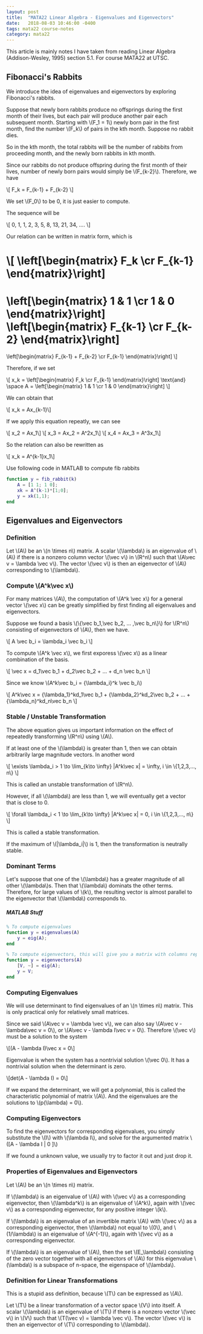```yaml
---
layout: post
title:  "MATA22 Linear Algebra - Eigenvalues and Eigenvectors"
date:   2018-08-03 10:46:00 -0400
tags: mata22 course-notes
category: mata22
---
```


This article is mainly notes I have taken from reading Linear Algebra (Addison-Wesley, 1995) section 5.1. For course MATA22 at UTSC.

<!--more-->

## Fibonacci's Rabbits

We introduce the idea of eigenvalues and eigenvectors by exploring Fibonacci's rabbits.

Suppose that newly born rabbits produce no offsprings during the first month of their lives, but each pair will produce another pair each subsequent month. Starting with \\(F_1 = 1\\) newly born pair in the first month, find the number \\(F_k\\) of pairs in the kth month. Suppose no rabbit dies.

So in the kth month, the total rabbits will be the number of rabbits from proceeding month, and the newly born rabbits in kth month.

Since our rabbits do not produce offspring during the first month of their lives, number of newly born pairs would simply be \\(F_{k-2}\\). Therefore, we have

\\[
    F_k = F_{k-1} + F_{k-2}
\\]

We set \\(F_0\\) to be 0, it is just easier to compute.

The sequence will be

\\[
    0, 1, 1, 2, 3, 5, 8, 13, 21, 34, ....
\\]

Our relation can be written in matrix form, which is

\\[
\left[\begin{matrix}
  F_k \cr
  F_{k-1}
\end{matrix}\right]
=
\left[\begin{matrix}
  1 & 1 \cr
  1 & 0
\end{matrix}\right]
\left[\begin{matrix}
  F_{k-1} \cr
  F_{k-2}
\end{matrix}\right]
=
\left[\begin{matrix}
  F_{k-1} + F_{k-2} \cr
  F_{k-1}
\end{matrix}\right]
\\]

Therefore, if we set

\\[
x_k = 
\left[\begin{matrix}
  F_k \cr
  F_{k-1}
\end{matrix}\right]
\\text{and} \\space
A = 
\left[\begin{matrix}
  1 & 1 \cr
  1 & 0
\end{matrix}\right]
\\]

We can obtain that

\\[ x_k = Ax_{k-1}\\]

If we apply this equation repeatly, we can see

\\[ x_2 = Ax_1\\]
\\[ x_3 = Ax_2 = A^2x_1\\]
\\[ x_4 = Ax_3 = A^3x_1\\]

So the relation can also be rewritten as

\\[ x_k = A^{k-1}x_1\\]

Use following code in MATLAB to compute fib rabbits

```matlab
function y = fib_rabbit(k)
    A = [1 1; 1 0];
    xk = A^(k-1)*[1;0];
    y = xk(1,1);
end
```

## Eigenvalues and Eigenvectors

### Definition

Let \\(A\\) be an \\(n \\times n\\) matrix. A scalar \\(\\lambda\\) is an eigenvalue of \\(A\\) if there is a nonzero column vector \\(\\vec v\\) in \\(R^n\\) such that \\(A\\vec v = \\lambda \\vec v\\). The vector \\(\\vec v\\) is then an eigenvector of \\(A\\) corresponding to \\(\\lambda\\).

### Compute \\(A^k\\vec x\\)

For many matrices \\(A\\), the computation of \\(A^k \\vec x\\) for a general vector \\(\\vec x\\) can be greatly simplified by first finding all eigenvalues and eigenvectors.

Suppose we found a basis \\(\\{\\vec b_1,\\vec  b_2, ... ,\\vec b_n\\}\\) for \\(R^n\\) consisting of eigenvectors of \\(A\\), then we have.

\\[
  A \\vec b_i = \\lambda_i \\vec b_i
\\]

To compute \\(A^k \\vec x\\), we first exporess \\(\\vec x\\) as a linear combination of the basis.

\\[
  \\vec x = d_1\\vec b_1 + d_2\\vec b_2 + ... + d_n \\vec b_n
\\]

Since we know \\(A^k\\vec b_i = {\\lambda_i}^k \\vec b_i\\)

\\[
  A^k\\vec x = {\\lambda_1}^kd_1\\vec b_1 + {\\lambda_2}^kd_2\\vec b_2 + ... + {\\lambda_n}^kd_n\\vec b_n
\\]

### Stable / Unstable Transformation

The above equation gives us important information on the effect of repeatedly transforming \\(R^n\\) using \\(A\\).

If at least one of the \\(\\lambda\\) is greater than 1, then we can obtain arbitrarily large magnitude vectors. In another word

\\[
  \\exists \\lambda_i > 1 \\to \\lim_{k\\to \\infty} |A^k\\vec x| = \\infty, i \\in \\{1,2,3,..., n\\}
\\]

This is called an unstable transformation of \\(R^n\\).

However, if all \\(\\lambda\\) are less than 1, we will eventually get a vector that is close to 0.

\\[
  \\forall \\lambda_i < 1 \\to \\lim_{k\\to \\infty} |A^k\\vec x| = 0, i \\in \\{1,2,3,..., n\\}
\\]

This is called a stable transformation.

If the maximum of \\(\|\\lambda_i\|\\) is 1, then the transformation is neutrally stable.

### Dominant Terms

Let's suppose that one of the \\(\\lambda\\) has a greater magnitude of all other \\(\\lambda\\)s. Then that \\(\\lambda\\) dominats the other terms. Therefore, for large values of \\(k\\), the resulting vector is almost parallel to the eigenvector that \\(\\lambda\\) corresponds to.

##### MATLAB Stuff

```matlab
% To compute eigenvalues
function y = eigenvalues(A)
    y = eig(A);
end
```

```matlab
% To compute eigenvectors, this will give you a matrix with columns representing eigenvectors
function y = eigenvectors(A)
    [V, ~] = eig(A);
    y = V;
end
```

### Computing Eigenvalues

We will use determinant to find eigenvalues of an \\(n \\times n\\) matrix. This is only practical only for relatively small matrices.

Since we said \\(A\\vec v = \\lambda \\vec v\\), we can also say \\(A\\vec v - \\lambda\\vec v = 0\\), or \\(A\\vec v - \\lambda I\\vec v = 0\\). Therefore \\(\\vec v\\) must be a solution to the system

\\[(A - \\lambda I)\\vec x = 0\\]

Eigenvalue is when the system has a nontrivial solution \\(\\vec 0\\). It has a nontrivial solution when the determinant is zero.

\\[det(A - \\lambda I) = 0\\]

If we expand the determinant, we will get a polynomial, this is called the characteristic polynomial of matrix \\(A\\). And the eigenvalues are the solutions to \\(p(\\lambda) = 0\\).

### Computing Eigenvectors

To find the eigenvectors for corresponding eigenvalues, you simply substitute the \\(I\\) with \\(\\lambda I\\), and solve for the argumented matrix \\([A - \\lambda I \| 0 ]\\)

If we found a unknown value, we usually try to factor it out and just drop it.

### Properties of Eigenvalues and Eigenvectors

Let \\(A\\) be an \\(n \\times n\\) matrix.

If \\(\\lambda\\) is an eigenvalue of \\(A\\) with \\(\\vec v\\) as a corresponding eigenvector, then \\(\\lambda^k\\) is an eigenvalue of \\(A^k\\), again with \\(\\vec v\\) as a corresponding eigenvector, for any positive integer \\(k\\).

If \\(\\lambda\\) is an eigenvalue of an invertible matrix \\(A\\) with \\(\\vec v\\) as a corresponding eigenvector, then \\(\\lambda\\) not equal to \\(0\\), and \\(1/\\lambda\\) is an eigenvalue of \\(A^{-1}\\), again with \\(\\vec v\\) as a corresponding eigenvector.

If \\(\\lambda\\) is an eigenvalue of \\(A\\), then the set \\(E_\\lambda\\) consisting of the zero vector together with all eigenvectors of \\(A\\) for this eigenvalue \\(\\lambda\\) is a subspace of n-space, the eigenspace of \\(\\lambda\\).

### Definition for Linear Transformations

This is a stupid ass definition, because \\(T\\) can be expressed as \\(A\\).

Let \\(T\\) be a linear transformation of a vector space \\(V\\) into itself. A scalar \\(\\lambda\\) is an eigenvalue of \\(T\\) if there is a nonzero vector \\(\\vec v\\) in \\(V\\) such that \\(T(\\vec v) = \\lambda \\vec v\\). The vector \\(\\vec v\\) is then an eigenvector of \\(T\\) corresponding to \\(\\lambda\\).